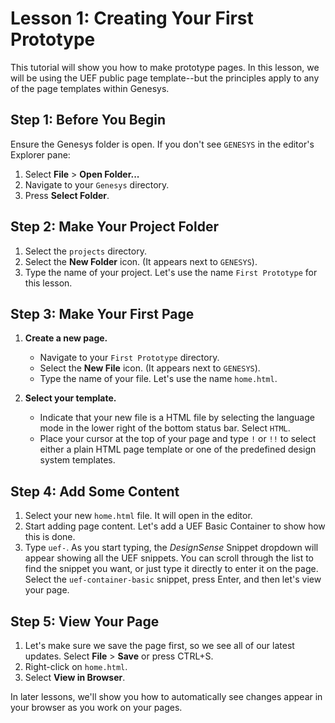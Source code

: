 Lesson 1: Creating Your First Prototype
=======================================

This tutorial will show you how to make prototype pages. In this lesson, we will be using the UEF public page template--but the principles apply to any of the page templates within Genesys.

Step 1: Before You Begin
------------------------

Ensure the Genesys folder is open. If you don't see `GENESYS` in the editor's Explorer pane:

1. Select **File** > **Open Folder...**
2. Navigate to your `Genesys` directory.
3. Press **Select Folder**.

Step 2: Make Your Project Folder
--------------------------------

1. Select the `projects` directory.
2. Select the **New Folder** icon. (It appears next to `GENESYS`).
3. Type the name of your project. Let's use the name `First Prototype` for this lesson.

Step 3: Make Your First Page
----------------------------

1. **Create a new page.**
    - Navigate to your `First Prototype` directory.
    - Select the **New File** icon. (It appears next to `GENESYS`).
    - Type the name of your file. Let's use the name `home.html`.

2. **Select your template.**
    - Indicate that your new file is a HTML file by selecting the language mode in the lower right of the bottom status bar. Select `HTML`.
    - Place your cursor at the top of your page and type `!` or `!!` to select either a plain HTML page template or one of the predefined design system templates.

Step 4: Add Some Content
------------------------

1. Select your new `home.html` file. It will open in the editor.
2. Start adding page content. Let's add a UEF Basic Container to show how this is done.
3. Type `uef-`. As you start typing, the *DesignSense* Snippet dropdown will appear showing all the UEF snippets. You can scroll through the list to find the snippet you want, or just type it directly to enter it on the page. Select the `uef-container-basic` snippet, press Enter, and then let's view your page.

Step 5: View Your Page
----------------------

1. Let's make sure we save the page first, so we see all of our latest updates. Select **File** > **Save** or press CTRL+S.
2. Right-click on `home.html`.
3. Select **View in Browser**.

In later lessons, we'll show you how to automatically see changes appear in your browser as you work on your pages.
